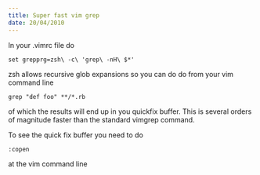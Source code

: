 ```yaml
--- 
title: Super fast vim grep
date: 20/04/2010
--- 
```


In your .vimrc file do

    set grepprg=zsh\ -c\ 'grep\ -nH\ $*'

zsh allows recursive glob expansions so you can do do from
your vim command line

    grep "def foo" **/*.rb

of which the results will end up in you quickfix buffer. This
is several orders of magnitude faster than the standard vimgrep
command.

To see the quick fix buffer you need to do

    :copen

at the vim command line

